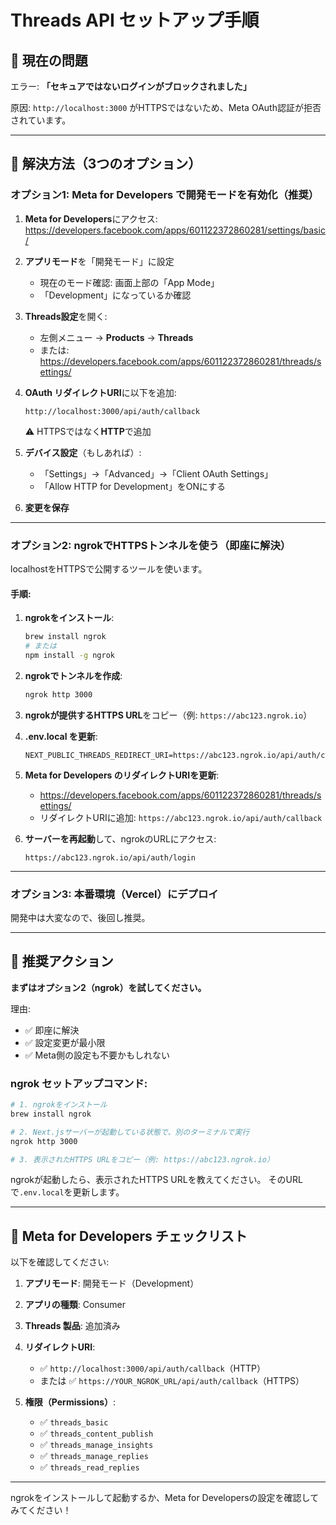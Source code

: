 # Threads API セットアップ手順

## 🚨 現在の問題

エラー: **「セキュアではないログインがブロックされました」**

原因: `http://localhost:3000` がHTTPSではないため、Meta OAuth認証が拒否されています。

---

## 🔧 解決方法（3つのオプション）

### オプション1: Meta for Developers で開発モードを有効化（推奨）

1. **Meta for Developers**にアクセス: https://developers.facebook.com/apps/601122372860281/settings/basic/

2. **アプリモード**を「開発モード」に設定
   - 現在のモード確認: 画面上部の「App Mode」
   - 「Development」になっているか確認

3. **Threads設定**を開く:
   - 左側メニュー → **Products** → **Threads**
   - または: https://developers.facebook.com/apps/601122372860281/threads/settings/

4. **OAuth リダイレクトURI**に以下を追加:
   ```
   http://localhost:3000/api/auth/callback
   ```
   ⚠️ HTTPSではなく**HTTP**で追加

5. **デバイス設定**（もしあれば）:
   - 「Settings」→「Advanced」→「Client OAuth Settings」
   - 「Allow HTTP for Development」をONにする

6. **変更を保存**

---

### オプション2: ngrokでHTTPSトンネルを使う（即座に解決）

localhostをHTTPSで公開するツールを使います。

#### 手順:

1. **ngrokをインストール**:
   ```bash
   brew install ngrok
   # または
   npm install -g ngrok
   ```

2. **ngrokでトンネルを作成**:
   ```bash
   ngrok http 3000
   ```

3. **ngrokが提供するHTTPS URL**をコピー（例: `https://abc123.ngrok.io`）

4. **.env.local を更新**:
   ```env
   NEXT_PUBLIC_THREADS_REDIRECT_URI=https://abc123.ngrok.io/api/auth/callback
   ```

5. **Meta for Developers のリダイレクトURIを更新**:
   - https://developers.facebook.com/apps/601122372860281/threads/settings/
   - リダイレクトURIに追加: `https://abc123.ngrok.io/api/auth/callback`

6. **サーバーを再起動**して、ngrokのURLにアクセス:
   ```
   https://abc123.ngrok.io/api/auth/login
   ```

---

### オプション3: 本番環境（Vercel）にデプロイ

開発中は大変なので、後回し推奨。

---

## 🎯 推奨アクション

**まずはオプション2（ngrok）を試してください。**

理由:
- ✅ 即座に解決
- ✅ 設定変更が最小限
- ✅ Meta側の設定も不要かもしれない

### ngrok セットアップコマンド:

```bash
# 1. ngrokをインストール
brew install ngrok

# 2. Next.jsサーバーが起動している状態で、別のターミナルで実行
ngrok http 3000

# 3. 表示されたHTTPS URLをコピー（例: https://abc123.ngrok.io）
```

ngrokが起動したら、表示されたHTTPS URLを教えてください。
そのURLで`.env.local`を更新します。

---

## 📝 Meta for Developers チェックリスト

以下を確認してください:

1. **アプリモード**: 開発モード（Development）
2. **アプリの種類**: Consumer
3. **Threads 製品**: 追加済み
4. **リダイレクトURI**:
   - ✅ `http://localhost:3000/api/auth/callback`（HTTP）
   - または ✅ `https://YOUR_NGROK_URL/api/auth/callback`（HTTPS）

5. **権限（Permissions）**:
   - ✅ `threads_basic`
   - ✅ `threads_content_publish`
   - ✅ `threads_manage_insights`
   - ✅ `threads_manage_replies`
   - ✅ `threads_read_replies`

---

ngrokをインストールして起動するか、Meta for Developersの設定を確認してみてください！
